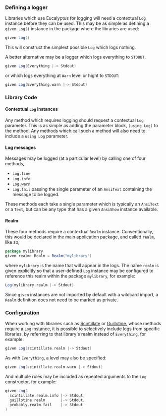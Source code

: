 ### Defining a logger

Libraries which use Eucalyptus for logging will need a contextual `Log` instance before they can
be used. This may be as simple as defining a `given Log()` instance in the package where the
libraries are used:
```scala
given Log()
```

This will construct the simplest possible `Log` which logs nothing.

A better alternative may be a logger which logs everything to `STDOUT`,
```scala
given Log(Everything |-> Stdout)
```
or which logs everything at `Warn` level or hight to `STDOUT`:
```scala
given Log(Everything.warn |-> Stdout)
```

### Library Code

#### Contextual `Log` instances

Any method which requires logging should request a contextual `Log` parameter. This
is as simple as adding the parameter block, `(using Log)` to the method. Any methods
which call such a method will also need to include a `using Log` parameter.

#### Log messages

Messages may be logged (at a particular level) by calling one of four methods,
- `Log.fine`
- `Log.info`
- `Log.warn`
- `Log.fail`
passing the single parameter of an `AnsiText` containing the message to be logged.

These methods each take a single parameter which is typically an `AnsiText` or a
`Text`, but can be any type that has a given `AnsiShow` instance available.

#### Realm

These four methods require a contextual `Realm` instance. Conventionally, this would 
be declared in the main application package, and called `realm`, like so,
```scala
package mylibrary
given realm: Realm = Realm("mylibrary")
```
where `mylibrary` is the name that will appear in the logs. The name `realm` is given
explicitly so that a user-defined `Log` instance may be configured to reference this
realm within the package `mylibrary`, for example:
```scala
Log(mylibrary.realm |-> Stdout)
```

Since `given` instances are not imported by default with a wildcard import, a `Realm`
definition does not need to be marked as private.

### Configuration

When working with libraries such as [Scintillate](https://github.com/propensive/scintillate) or
[Guillotine](https://github.com/propensive/guillotine), whose methods require
a `Log` instance, it is possible to selectively include logs from specific libraries,
by referring to that library's realm instead of `Everything`, for example:
```scala
given Log(scintillate.realm |-> Stdout)
```
As with `Everything`, a level may also be specified:
```scala
given Log(scintillate.realm.warn |-> Stdout)
```

And multiple rules may be included as repeated arguments to the `Log` constructor, for example:
```scala
given Log(
  scintillate.realm.info |-> Stdout,
  guillotine.realm       |-> Stdout,
  probably.realm.fail    |-> Stdout
)
```

